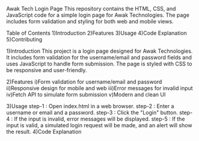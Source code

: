 Awak Tech Login Page
This repository contains the HTML, CSS, and JavaScript code for a simple login page for Awak Technologies. The page includes form validation and styling for both web and mobile views.

Table of Contents
1)Introduction
2)Features
3)Usage
4)Code Explanation
5)Contributing

1)Introduction
   This project is a login page designed for Awak Technologies. It includes form validation for the username/email and password fields and uses JavaScript to handle form submission. The page is styled with CSS to be responsive and user-friendly.
   
2)Features
   i)Form validation for username/email and password
   ii)Responsive design for mobile and web
   iii)Error messages for invalid input
   iv)Fetch API to simulate form submission
   v)Modern and clean UI
   
3)Usage
   step-1 : Open index.html in a web browser.
   step-2 : Enter a username or email and a password.
   step-3 : Click the "Login" button.
   step-4 : If the input is invalid, error messages will be displayed.
   step-5 : If the input is valid, a simulated login request will be made, and an alert will show the result.
4)Code Explanation
